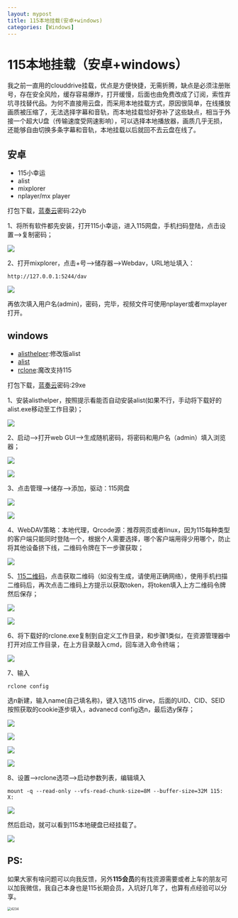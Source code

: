 ```yaml
---
layout: mypost
title: 115本地挂载(安卓+windows)
categories: [Windows] 
---
```





# 115本地挂载（安卓+windows）

我之前一直用的clouddrive挂载，优点是方便快捷，无需折腾，缺点是必须注册账号，存在安全风险，缓存容易爆炸，打开缓慢，后面也由免费改成了订阅，索性弃坑寻找替代品。为何不直接用云盘，而采用本地挂载方式，原因很简单，在线播放画质被压缩了，无法选择字幕和音轨，而本地挂载恰好弥补了这些缺点，相当于外接一个超大U盘（传输速度受网速影响），可以选择本地播放器，画质几乎无损，还能够自由切换多条字幕和音轨，本地挂载以后就回不去云盘在线了。

## 安卓

- 115小幸运
- alist
- mixplorer
- nplayer/mx player

打包下载，[蓝奏云](https://wwl.lanzn.com/b00yepimj)密码:22yb

1、将所有软件都先安装，打开115小幸运，进入115网盘，手机扫码登陆，点击设置—>复制密码；

![](https://thumbsnap.com/i/vYnZiHWh.jpg)

2、打开mixplorer，点击+号—>储存器—>Webdav，URL地址填入：

```
http://127.0.0.1:5244/dav
```

![](https://thumbsnap.com/i/YfZG1u9v.jpg)

再依次填入用户名(admin)，密码，完毕，视频文件可使用nplayer或者mxplayer打开。

## windows

- [alisthelper](https://github.com/Xmarmalade/alisthelper):修改版alist
- [alist](https://github.com/alist-org/alist)
- [rclone](https://github.com/gaoyb7/rclone-release):魔改支持115

打包下载，[蓝奏云](https://wwl.lanzn.com/b00yepj3g)密码:29xe

1、安装alisthelper，按照提示看能否自动安装alist(如果不行，手动将下载好的alist.exe移动至工作目录)；

![](https://thumbsnap.com/i/gyNUgmn4.png)

2、启动—>打开web GUI—>生成随机密码，将密码和用户名（admin）填入浏览器；

![](https://thumbsnap.com/i/9Jhm5DYw.png)

![](https://thumbsnap.com/i/AwwjqFD6.png)



3、点击管理—>储存—>添加，驱动：115网盘

![](https://thumbsnap.com/i/hENTFVK5.png)

![](https://thumbsnap.com/i/gWHbG5si.png)

4、WebDAV策略：本地代理，Qrcode源：推荐网页或者linux，因为115每种类型的客户端只能同时登陆一个，根据个人需要选择，哪个客户端用得少用哪个，防止将其他设备挤下线，二维码令牌在下一步骤获取；

![](https://thumbsnap.com/i/vS8w4Kkd.png)

5、[115二维码](https://alist.nn.ci/zh/guide/drivers/115.html)，点击获取二维码（如没有生成，请使用正确网络），使用手机扫描二维码后，再次点击二维码上方提示以获取token，将token填入上方二维码令牌然后保存；

![](https://thumbsnap.com/i/R5jJab96.png)

![](https://thumbsnap.com/i/ZpCXquKW.png)

6、将下载好的rclone.exe复制到自定义工作目录，和步骤1类似，在资源管理器中打开对应工作目录，在上方目录敲入cmd，回车进入命令终端；

![](https://thumbsnap.com/i/MV7KZvJm.png)

7、输入

```
rclone config
```

选n新建，输入name(自己填名称)，键入1选115 dirve，后面的UID、CID、SEID按照获取的cookie逐步填入，advanecd config选n，最后选y保存；

![](https://thumbsnap.com/i/7vGDh6HJ.png)

![](https://thumbsnap.com/i/W47nrKH6.png)

![](https://thumbsnap.com/i/8QGN7c1R.png)

![](https://thumbsnap.com/i/R8nwxFXf.png)

8、设置—>rclone选项—>启动参数列表，编辑填入

```
mount -q --read-only --vfs-read-chunk-size=8M --buffer-size=32M 115: X:
```

![](https://thumbsnap.com/i/9JzTWgd3.png)

然后启动，就可以看到115本地硬盘已经挂载了。

![](https://thumbsnap.com/i/UbR8FsV9.png)

## PS:

如果大家有啥问题可以向我反馈，另外**115会员**的有找资源需要或者上车的朋友可以加我微信，我自己本身也是115长期会员，入坑好几年了，也算有点经验可以分享。

<img src="https://thumbsnap.com/i/uh9c2Gpm.png" alt="4234" style="zoom:50%;" />
